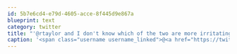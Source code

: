 ```yaml
---
id: 5b7e6cd4-e79d-4605-acce-8f445d9e867a
blueprint: text
category: twitter
title: "'@rtaylor and I don't know which of the two are more irritating #justjokes #runningforcover"
caption: '<span class="username username_linked">@<a href="https://twitter.com/rtaylor" title="Elon Musk">rtaylor</a></span> and I don''t know which of the two are more irritating <span class="hashtag hashtag_local">#<a href="http://tweettemp.darylchymko.ca/?tag=justjokes">justjokes</a> <span class="hashtag hashtag_local">#<a href="http://tweettemp.darylchymko.ca/?tag=runningforcover">runningforcover</a>'
---
```

